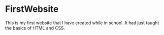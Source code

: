 # FirstWebsite
This is my first website that I have created while in school. It had just taught the basics of HTML and CSS. 
